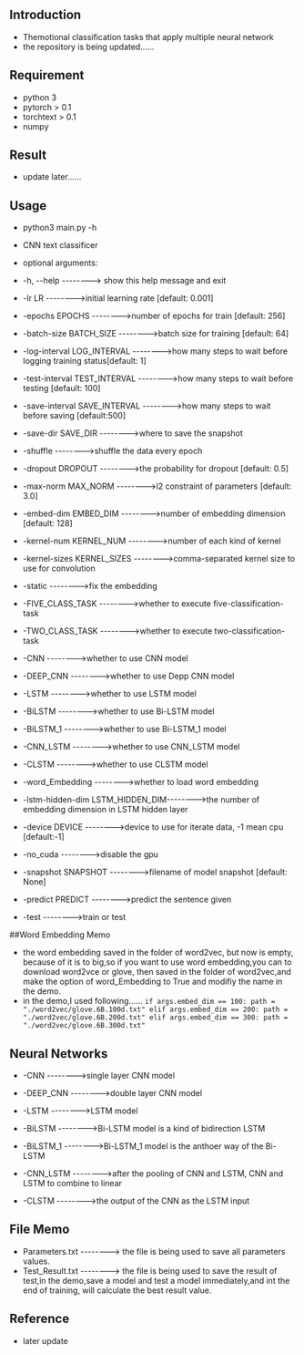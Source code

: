 ## Introduction
* Themotional classification tasks that apply multiple neural network
* the repository is being updated......
## Requirement
* python 3
* pytorch > 0.1
* torchtext > 0.1
* numpy

## Result
* update later......

## Usage


- python3 main.py -h

- CNN text classificer

- optional arguments:
 

-  -h, --help            -------->  show this help message and exit

-  -lr LR                -------->initial learning rate [default: 0.001]

-  -epochs EPOCHS        -------->number of epochs for train [default: 256]

-  -batch-size BATCH_SIZE -------->batch size for training [default: 64]

-  -log-interval LOG_INTERVAL -------->how many steps to wait before logging training status[default: 1]

-  -test-interval TEST_INTERVAL -------->how many steps to wait before testing [default: 100]

-  -save-interval SAVE_INTERVAL -------->how many steps to wait before saving [default:500]

-  -save-dir SAVE_DIR    -------->where to save the snapshot

-  -shuffle              -------->shuffle the data every epoch

-  -dropout DROPOUT      -------->the probability for dropout [default: 0.5]

-  -max-norm MAX_NORM    -------->l2 constraint of parameters [default: 3.0]

-  -embed-dim EMBED_DIM  -------->number of embedding dimension [default: 128]

-  -kernel-num KERNEL_NUM -------->number of each kind of kernel

-  -kernel-sizes KERNEL_SIZES  -------->comma-separated kernel size to use for convolution
  
-  -static               -------->fix the embedding
  
-  -FIVE_CLASS_TASK      -------->whether to execute five-classification-task
 
-  -TWO_CLASS_TASK       -------->whether to execute two-classification-task
  
-  -CNN                  -------->whether to use CNN model
  
-  -DEEP_CNN             -------->whether to use Depp CNN model 

-  -LSTM                 -------->whether to use LSTM model
  
-  -BiLSTM               -------->whether to use Bi-LSTM model
 
-  -BiLSTM_1             -------->whether to use Bi-LSTM_1 model
 
-  -CNN_LSTM             -------->whether to use CNN_LSTM model
  
-  -CLSTM                -------->whether to use CLSTM model  
 
-  -word_Embedding       -------->whether to load word embedding
  
-  -lstm-hidden-dim LSTM_HIDDEN_DIM-------->the number of embedding dimension in LSTM hidden layer
  
-  -device DEVICE        -------->device to use for iterate data, -1 mean cpu [default:-1]
 
-  -no_cuda              -------->disable the gpu
  
-  -snapshot SNAPSHOT    -------->filename of model snapshot [default: None]
 
-  -predict PREDICT      -------->predict the sentence given
 
-  -test                 -------->train or test

##Word Embedding Memo 
- the word embedding saved in the folder of word2vec, but now is empty, because of it is to big,so if you want to use word embedding,you can to download word2vce or glove, then saved in the folder of word2vec,and make the option of word_Embedding to True and modifiy the name in the demo.
- in the demo,I used following......
    `if args.embed_dim == 100:
        path = "./word2vec/glove.6B.100d.txt"
    elif args.embed_dim == 200:
        path = "./word2vec/glove.6B.200d.txt"
    elif args.embed_dim == 300:
        path = "./word2vec/glove.6B.300d.txt"`


## Neural Networks 
-  -CNN                  -------->single layer CNN model
  
-  -DEEP_CNN             -------->double layer CNN model 

-  -LSTM                 -------->LSTM model
  
-  -BiLSTM               -------->Bi-LSTM model is a kind of bidirection LSTM
 
-  -BiLSTM_1             -------->Bi-LSTM_1 model is the anthoer way of the Bi-LSTM
 
-  -CNN_LSTM             -------->after the pooling of CNN and LSTM, CNN and LSTM to combine to linear
  
-  -CLSTM                -------->the output of the CNN as the LSTM input 


## File Memo
- Parameters.txt  --------> the file is being used to save all parameters values.
- Test_Result.txt --------> the file is being used to save the result of test,in the demo,save a model and test a model immediately,and int the end of training, will calculate the best result value.
## Reference 

- later update

